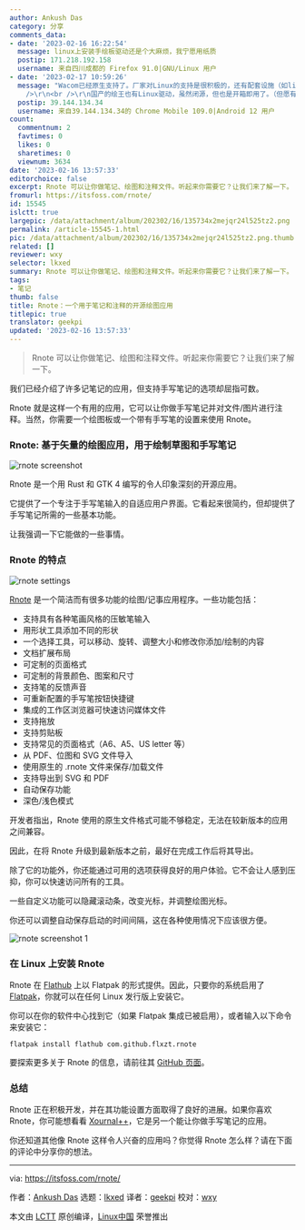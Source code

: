 ```yaml
---
author: Ankush Das
category: 分享
comments_data:
- date: '2023-02-16 16:22:54'
  message: linux上安装手绘板驱动还是个大麻烦，我宁愿用纸质
  postip: 171.218.192.158
  username: 来自四川成都的 Firefox 91.0|GNU/Linux 用户
- date: '2023-02-17 10:59:26'
  message: "Wacom已经原生支持了。厂家对Linux的支持是很积极的，还有配套设施（如libwacom），都是开源的。不过除了KDE Plasma和GNOME，厂家和其他桌面环境没有提供配置工具。<br
    />\r\n<br />\r\n国产的绘王也有Linux驱动，虽然闭源，但也是开箱即用了。（但愿有大神开发开源替代驱动。）"
  postip: 39.144.134.34
  username: 来自39.144.134.34的 Chrome Mobile 109.0|Android 12 用户
count:
  commentnum: 2
  favtimes: 0
  likes: 0
  sharetimes: 0
  viewnum: 3634
date: '2023-02-16 13:57:33'
editorchoice: false
excerpt: Rnote 可以让你做笔记、绘图和注释文件。听起来你需要它？让我们来了解一下。
fromurl: https://itsfoss.com/rnote/
id: 15545
islctt: true
largepic: /data/attachment/album/202302/16/135734x2mejqr24l525tz2.png
permalink: /article-15545-1.html
pic: /data/attachment/album/202302/16/135734x2mejqr24l525tz2.png.thumb.jpg
related: []
reviewer: wxy
selector: lkxed
summary: Rnote 可以让你做笔记、绘图和注释文件。听起来你需要它？让我们来了解一下。
tags:
- 笔记
thumb: false
title: Rnote：一个用于笔记和注释的开源绘图应用
titlepic: true
translator: geekpi
updated: '2023-02-16 13:57:33'
---
```



> 
> Rnote 可以让你做笔记、绘图和注释文件。听起来你需要它？让我们来了解一下。
> 
> 
> 


我们已经介绍了许多记笔记的应用，但支持手写笔记的选项却屈指可数。


Rnote 就是这样一个有用的应用，它可以让你做手写笔记并对文件/图片进行注释。当然，你需要一个绘图板或一个带有手写笔的设置来使用 Rnote。


### Rnote: 基于矢量的绘图应用，用于绘制草图和手写笔记


![rnote screenshot](/data/attachment/album/202302/16/135734x2mejqr24l525tz2.png)


Rnote 是一个用 Rust 和 GTK 4 编写的令人印象深刻的开源应用。


它提供了一个专注于手写笔输入的自适应用户界面。它看起来很简约，但却提供了手写笔记所需的一些基本功能。


让我强调一下它能做的一些事情。


### Rnote 的特点


![rnote settings](/data/attachment/album/202302/16/135734s7qio30o0iktfg98.png)


[Rnote](https://rnote.flxzt.net) 是一个简洁而有很多功能的绘图/记事应用程序。一些功能包括：


* 支持具有各种笔画风格的压敏笔输入
* 用形状工具添加不同的形状
* 一个选择工具，可以移动、旋转、调整大小和修改你添加/绘制的内容
* 文档扩展布局
* 可定制的页面格式
* 可定制的背景颜色、图案和尺寸
* 支持笔的反馈声音
* 可重新配置的手写笔按钮快捷键
* 集成的工作区浏览器可快速访问媒体文件
* 支持拖放
* 支持剪贴板
* 支持常见的页面格式（A6、A5、US letter 等）
* 从 PDF、位图和 SVG 文件导入
* 使用原生的 .rnote 文件来保存/加载文件
* 支持导出到 SVG 和 PDF
* 自动保存功能
* 深色/浅色模式


开发者指出，Rnote 使用的原生文件格式可能不够稳定，无法在较新版本的应用之间兼容。


因此，在将 Rnote 升级到最新版本之前，最好在完成工作后将其导出。


除了它的功能外，你还能通过可用的选项获得良好的用户体验。它不会让人感到压抑，你可以快速访问所有的工具。


一些自定义功能可以隐藏滚动条，改变光标，并调整绘图光标。


你还可以调整自动保存启动的时间间隔，这在各种使用情况下应该很方便。


![rnote screenshot 1](/data/attachment/album/202302/16/135734arpazxpas5wrqcra.png)


### 在 Linux 上安装 Rnote


Rnote 在 [Flathub](https://flathub.org/apps/details/com.github.flxzt.rnote) 上以 Flatpak 的形式提供。因此，只要你的系统启用了 [Flatpak](https://itsfoss.com/flatpak-guide/)，你就可以在任何 Linux 发行版上安装它。


你可以在你的软件中心找到它（如果 Flatpak 集成已被启用），或者输入以下命令来安装它：



```
flatpak install flathub com.github.flxzt.rnote

```

要探索更多关于 Rnote 的信息，请前往其 [GitHub 页面](https://github.com/flxzt/rnote)。


### 总结


Rnote 正在积极开发，并在其功能设置方面取得了良好的进展。如果你喜欢 Rnote，你可能想看看 [Xournal++](https://xournalpp.github.io)，它是另一个能让你做手写笔记的应用。


你还知道其他像 Rnote 这样令人兴奋的应用吗？你觉得 Rnote 怎么样？请在下面的评论中分享你的想法。




---


via: <https://itsfoss.com/rnote/>


作者：[Ankush Das](https://itsfoss.com/author/ankush/) 选题：[lkxed](https://github.com/lkxed) 译者：[geekpi](https://github.com/geekpi) 校对：[wxy](https://github.com/wxy)


本文由 [LCTT](https://github.com/LCTT/TranslateProject) 原创编译，[Linux中国](https://linux.cn/) 荣誉推出